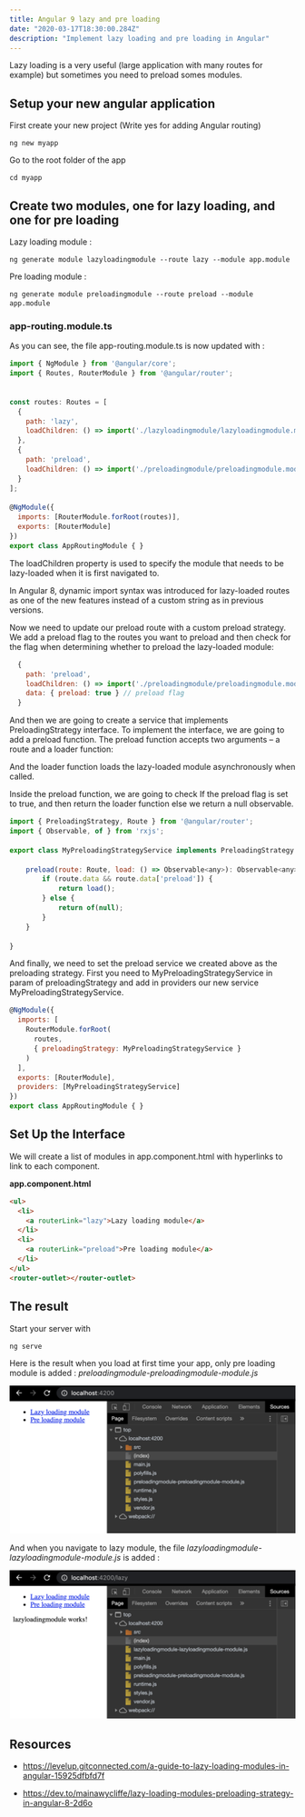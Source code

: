 ```yaml
---
title: Angular 9 lazy and pre loading
date: "2020-03-17T18:30:00.284Z"
description: "Implement lazy loading and pre loading in Angular"
---
```


Lazy loading is a very useful (large application with many routes for example) but sometimes you need to preload somes modules.

## Setup your new angular application

First create your new project (Write yes for adding Angular routing)
```
ng new myapp
```

Go to the root folder of the app

```
cd myapp
```

## Create two modules, one for lazy loading, and one for pre loading

Lazy loading module :

```
ng generate module lazyloadingmodule --route lazy --module app.module
```

Pre loading module :

```
ng generate module preloadingmodule --route preload --module app.module
```

### app-routing.module.ts

As you can see, the file app-routing.module.ts is now updated with :

```javascript
import { NgModule } from '@angular/core';
import { Routes, RouterModule } from '@angular/router';


const routes: Routes = [
  {
    path: 'lazy',
    loadChildren: () => import('./lazyloadingmodule/lazyloadingmodule.module').then(m => m.LazyloadingmoduleModule)
  },
  {
    path: 'preload',
    loadChildren: () => import('./preloadingmodule/preloadingmodule.module').then(m => m.PreloadingmoduleModule)
  }
];

@NgModule({
  imports: [RouterModule.forRoot(routes)],
  exports: [RouterModule]
})
export class AppRoutingModule { }
```

The loadChildren property is used to specify the module that needs to be lazy-loaded when it is first navigated to.

In Angular 8, dynamic import syntax was introduced for lazy-loaded routes as one of the new features instead of a custom string as in previous versions.

Now we need to update our preload route with a custom preload strategy.
We add a preload flag to the routes you want to preload and then check for the flag when determining whether to preload the lazy-loaded module:

```javascript
  {
    path: 'preload',
    loadChildren: () => import('./preloadingmodule/preloadingmodule.module').then(m => m.PreloadingmoduleModule),
    data: { preload: true } // preload flag
  }
```

And then we are going to create a service that implements PreloadingStrategy interface. To implement the interface, we are going to add a preload function. The preload function accepts two arguments – a route and a loader function:

And the loader function loads the lazy-loaded module asynchronously when called.

Inside the preload function, we are going to check If the preload flag is set to true, and then return the loader function else we return a null observable.

```javascript
import { PreloadingStrategy, Route } from '@angular/router';
import { Observable, of } from 'rxjs';

export class MyPreloadingStrategyService implements PreloadingStrategy {

    preload(route: Route, load: () => Observable<any>): Observable<any> {
        if (route.data && route.data['preload']) {
            return load();
        } else {
            return of(null);
        }
    }

}
```
And finally, we need to set the preload service we created above as the preloading strategy. First you need to MyPreloadingStrategyService in param of preloadingStrategy and add in providers our new service MyPreloadingStrategyService.

```javascript
@NgModule({
  imports: [
    RouterModule.forRoot(
      routes,
      { preloadingStrategy: MyPreloadingStrategyService }
    )
  ],
  exports: [RouterModule],
  providers: [MyPreloadingStrategyService]
})
export class AppRoutingModule { }
```

## Set Up the Interface

We will create a list of modules in app.component.html with hyperlinks to link to each component.

**app.component.html**

```html
<ul>
  <li>
    <a routerLink="lazy">Lazy loading module</a>
  </li>
  <li>
    <a routerLink="preload">Pre loading module</a>
  </li>
</ul>
<router-outlet></router-outlet>
```


## The result 

Start your server with 

```
ng serve
```

Here is the result when you load at first time your app, only pre loading module is added :  *preloadingmodule-preloadingmodule-module.js*

![alt text][preloadingmodule]

[preloadingmodule]: pre-loading-module.png


And when you navigate to lazy module, the file *lazyloadingmodule-lazyloadingmodule-module.js* is added :

![alt text][lazyloadingmodule]

[lazyloadingmodule]: lazy-loading-module.png

## Resources

- https://levelup.gitconnected.com/a-guide-to-lazy-loading-modules-in-angular-15925dfbfd7f

- https://dev.to/mainawycliffe/lazy-loading-modules-preloading-strategy-in-angular-8-2d6o